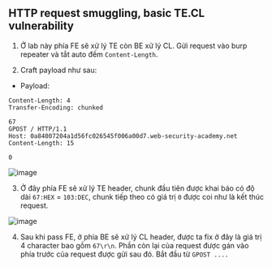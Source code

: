 ## HTTP request smuggling, basic TE.CL vulnerability

1. Ở lab này phía FE sẽ xử lý TE còn BE xử lý CL. Gửi request vào burp repeater và tắt auto đếm `Content-Length`.

2. Craft payload như sau:
- Payload: 
```
Content-Length: 4
Transfer-Encoding: chunked

67
GPOST / HTTP/1.1
Host: 0a84007204a1d56fc026545f006a00d7.web-security-academy.net
Content-Length: 15

0

```

![image](https://user-images.githubusercontent.com/80744099/226554516-5606516f-6021-4cfa-9c9c-7113a2594629.png)

3. Ở đây phía FE sẽ xử lý TE header, chunk đầu tiên được khai báo có độ dài `67:HEX` = `103:DEC`, chunk tiếp theo có giá trị `0` được coi như là kết thúc request. 

![image](https://user-images.githubusercontent.com/80744099/226555089-70b41394-94b7-4056-a70b-f736074a81aa.png)

4.  Sau khi pass FE, ở phía BE sẽ xử lý CL header, được ta fix ở đây là giá trị 4 character bao gồm `67\r\n`. Phần còn lại của request được gán vào phía trước của request được gửi sau đó. Bắt đầu từ `GPOST ....` 
